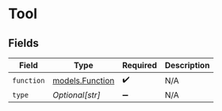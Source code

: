 # Tool


## Fields

| Field                                    | Type                                     | Required                                 | Description                              |
| ---------------------------------------- | ---------------------------------------- | ---------------------------------------- | ---------------------------------------- |
| `function`                               | [models.Function](../models/function.md) | :heavy_check_mark:                       | N/A                                      |
| `type`                                   | *Optional[str]*                          | :heavy_minus_sign:                       | N/A                                      |